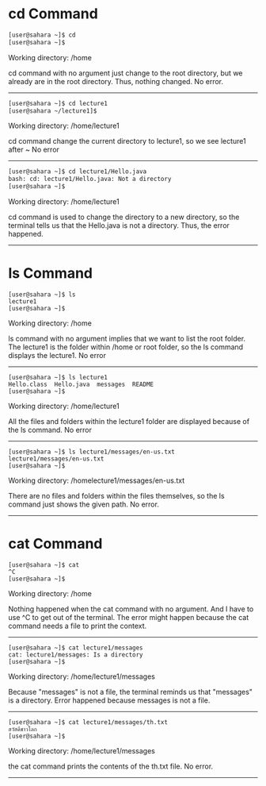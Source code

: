 # cd Command
``` bash
[user@sahara ~]$ cd
[user@sahara ~]$
```
Working directory: /home

cd command with no argument just change to the root directory, but we already are in the root directory. Thus, nothing changed.
No error.

---
``` bash
[user@sahara ~]$ cd lecture1
[user@sahara ~/lecture1]$
```
Working directory: /home/lecture1

cd command change the current directory to lecture1, so we see lecture1 after ~
No error

---
``` bash
[user@sahara ~]$ cd lecture1/Hello.java
bash: cd: lecture1/Hello.java: Not a directory
[user@sahara ~]$
```
Working directory: /home/lecture1

cd command is used to change the directory to a new directory, so the terminal tells us that the Hello.java is not a directory. Thus, the error happened.

---
# ls Command

```
[user@sahara ~]$ ls
lecture1
[user@sahara ~]$
```
Working directory: /home

ls command with no argument implies that we want to list the root folder. The lecture1 is the folder within /home or root folder, so the ls command displays the lecture1.
No error

---
```
[user@sahara ~]$ ls lecture1
Hello.class  Hello.java  messages  README
[user@sahara ~]$
```
Working directory: /home/lecture1

All the files and folders within the lecture1 folder are displayed because of the ls command.
No error

---
```
[user@sahara ~]$ ls lecture1/messages/en-us.txt
lecture1/messages/en-us.txt
[user@sahara ~]$
```
Working directory: /homelecture1/messages/en-us.txt

There are no files and folders within the files themselves, so the ls command just shows the given path.
No error.

---
# cat Command

``` 
[user@sahara ~]$ cat
^C
[user@sahara ~]$ 
```
Working directory: /home

Nothing happened when the cat command with no argument. And I have to use ^C to get out of the terminal.
The error might happen because the cat command needs a file to print the context.

---
``` 
[user@sahara ~]$ cat lecture1/messages
cat: lecture1/messages: Is a directory
[user@sahara ~]$ 
```
Working directory: /home/lecture1/messages

Because "messages" is not a file, the terminal reminds us that "messages" is a directory.
Error happened because messages is not a file.

---
``` 
[user@sahara ~]$ cat lecture1/messages/th.txt
สวัสดีชาวโลก
[user@sahara ~]$ 
```
Working directory: /home/lecture1/messages

the cat command prints the contents of the th.txt file.
No error.

---
